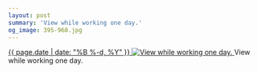 ```yaml
---
layout: post
summary: 'View while working one day.'
og_image: 395-968.jpg
---
```


<p>
 <time>
  <a href="/395">
   {{ page.date | date: "%B %-d, %Y" }}
  </a>
 </time>
 <a href="/395">
  <img alt="View while working one day." data-taken="1/29/2015" sizes="(min-width: 700px) 50vw, calc(100vw - 2rem)" src="{{ site.assets_url }}/395-484.jpg" srcset="{{ site.assets_url }}/395-968.jpg 968w, {{ site.assets_url }}/395-726.jpg 726w, {{ site.assets_url }}/395-484.jpg 484w, {{ site.assets_url }}/395-242.jpg 242w"/>
 </a>
 <span>
  View while working one day.
 </span>
</p>
